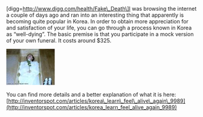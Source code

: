 \[digg=http://www.digg.com/health/Fake\_Death\]I was browsing the internet a couple of days ago and ran into an interesting thing that apparently is becoming quite popular in Korea. In order to obtain more appreciation for and satisfaction of your life, you can go through a process known in Korea as “well-dying”. The basic premise is that you participate in a mock version of your own funeral. It costs around $325.

[![Mock Funeral](artmockfuneralhoap.thumbnail.jpg)](https://i0.wp.com/blog.alexseifert.com/wp-content/uploads/2008/01/artmockfuneralhoap-1.jpg?ssl=1 "Mock Funeral")

You can find more details and a better explanation of what it is here: [http://inventorspot.com/articles/korea\_learn\_feel\_alive\_again\_9989](http://inventorspot.com/articles/korea_learn_feel_alive_again_9989)
